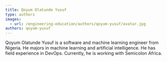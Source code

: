 ```yaml
---
title: Qoyum Olatunde Yusuf
type: authors
images:
  - url: /engineering-education/authors/qoyum-yusuf/avatar.jpg
authors: qoyum-yusuf
---
```

Qoyum Olatunde Yusuf is a software and machine learning engineer from Nigeria. He majors in machine learning and artificial intelligence. He has field experience in DevOps. Currently, he is working with Semicolon Africa.    
